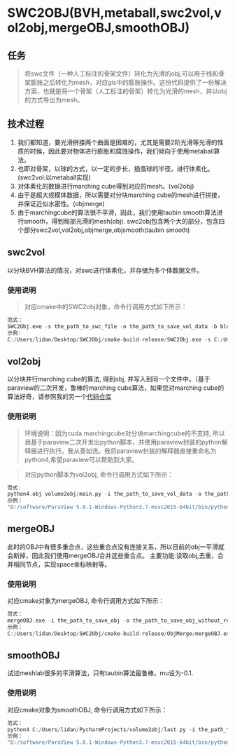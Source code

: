 # SWC2OBJ(BVH,metaball,swc2vol,vol2obj,mergeOBJ,smoothOBJ)

## 任务
> 将swc文件（一种人工标注的骨架文件）转化为光滑的obj,可以用于线和骨架膨胀之后转化为mesh，对应gis中的膨胀操作。这份代码提供了一份解决方案，也就是将一个骨架（人工标注的骨架）转化为光滑的mesh，并以obj的方式导出为mesh。

## 技术过程
1. 我们都知道，要光滑拼接两个曲面是困难的，尤其是需要2阶光滑等光滑的性质的时候，因此要对物体进行膨胀和腐蚀操作，我们倾向于使用metaball算法。 
2. 也即对骨架，以球的方式，以一定的步长，插值球的半径，进行体素化。(swc2vol:以metaball实现)
3. 对体素化的数据进行marching cube得到对应的mesh。(vol2obj)
4. 由于是超大规模体数据，所以需要对分块marching cube的mesh进行拼接，并保证近似水密性。(objmerge)
5. 由于marchingcube的算法很不平滑，因此，我们使用taubin smooth算法进行smooth，得到局部光滑的mesh(obj).
swc2obj包含两个大的部分，包含四个部分swc2vol,vol2obj,objmerge,objsmooth(taubin smooth) 

## swc2vol

以分块BVH算法的情况，对swc进行体素化，并存储为多个体数据文件。

### 使用说明
> 对应cmake中的SWC2obj对象，命令行调用方式如下所示：
```C++
范式：
SWC2Obj.exe -s the_path_to_swc_file -o the_path_to_save_vol_data -b block_size
示例:
C:/Users/lidan/Desktop/SWC2Obj/cmake-build-release/SWC2Obj.exe -s C:/Users/lidan/Desktop/brain/14193_30neurons/N001.swc -o C:/Users/lidan/Desktop/SWC2Obj/newResult/ -b 256
```

## vol2obj

以分块并行marching cube的算法, 得到obj, 并写入到同一个文件中。（基于paraview的二次开发，鲁棒的marching cube算法，如果您对marching cube的算法好奇，请参照我的另一个[代码仓库](https://github.com/lidan233/surfaceReconstruct2Marchingcube)

### 使用说明
> 环境说明：因为cuda marchingcube对分块marchingcube的不支持, 所以我基于paraview二次开发出python脚本，并使用paraview封装的python解释器进行执行。我从善如流。我将paraview封装的解释器直接重命名为python4,希望paraview可以帮助到大家。

> 对应python脚本为vol2obj, 命令行调用方式如下所示：
```C++
范式:
python4.obj volume2obj/main.py -i the_path_to_save_vol_data -o the_path_to_save_obj 
示例：
"D:/software/ParaView 5.8.1-Windows-Python3.7-msvc2015-64bit/bin/python4.exe" C:/Users/lidan/PycharmProjects/volume2obj/main.py -i C:/Users/lidan/Desktop/SWC2Obj/newResult/N001.swc -o C:/Users/lidan/Desktop/SWC2Obj/newResult/N001_use.obj 
```


## mergeOBJ
此时的OBJ中有很多重合点，这些重合点没有连接关系，所以目前的obj一平滑就会断掉，因此我们使用mergeOBJ合并这些重合点。 
主要功能:读取obj,去重，合并相同节点，实现space坐标映射等。

### 使用说明
对应cmake对象为mergeOBJ, 命令行调用方式如下所示：
```C++
范式：
mergeOBJ.exe -i the_path_to_save_obj -o the_path_to_save_obj_without_repeat_vertex
示例：
C:/Users/lidan/Desktop/SWC2Obj/cmake-build-release/ObjMerge/mergeOBJ.exe -i  C:/Users/lidan/Desktop/SWC2Obj/newResult/N001_use.obj -o C:/Users/lidan/Desktop/SWC2Obj/newResult/N001_new_use.obj
```

## smoothOBJ
试过meshlab很多的平滑算法，只有taubin算法最鲁棒，mu设为-0.1. 
### 使用说明
对应cmake对象为smoothOBJ, 命令行调用方式如下所示：
```C++
范式：
python4 C:/Users/lidan/PycharmProjects/volume2obj/last.py -i the_path_to_inputobj -o the_path_to_outputobj
示例：
"D:/software/ParaView 5.8.1-Windows-Python3.7-msvc2015-64bit/bin/python4.exe"  C:/Users/lidan/PycharmProjects/volume2obj/last.py -i C:/Users/lidan/Desktop/allobj/N001_new_use.obj -o C:/Users/lidan/Desktop/allobj/N001_new_use.obj

```
